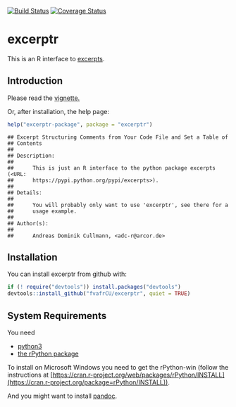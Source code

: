 <!-- README.md is generated from README.Rmd. Please edit that file -->
[![Build Status](https://travis-ci.org/fvafrCU/excerptr.svg?branch=master)](https://travis-ci.org/fvafrCU/excerptr)
[![Coverage Status](https://codecov.io/github/fvafrCU/excerptr/coverage.svg?branch=master)](https://codecov.io/github/fvafrCU/excerptr?branch=master)

# excerptr
This is an R interface to [excerpts](https://pypi.python.org/pypi/excerpts).

## Introduction

Please read the [vignette.](http://htmlpreview.github.io/?https://github.com/fvafrCU/excerptr/blob/master/inst/doc/excerptr_Introduction.html)

<!-- vignette. Either [the version on github](http://htmlpreview.github.io/?https://github.com/fvafrCU/excerptr/blob/master/inst/doc/excerptr_Introduction.html)
or [the one released on cran](https://cran.r-project.org/web/packages/excerptr/vignettes/excerptr_Introduction.html). -->

Or, after installation, the help page:

```r
help("excerptr-package", package = "excerptr")
```

```
## Excerpt Structuring Comments from Your Code File and Set a Table of
## Contents
## 
## Description:
## 
##      This is just an R interface to the python package excerpts (<URL:
##      https://pypi.python.org/pypi/excerpts>).
## 
## Details:
## 
##      You will probably only want to use 'excerptr', see there for a
##      usage example.
## 
## Author(s):
## 
##      Andreas Dominik Cullmann, <adc-r@arcor.de>
```

## Installation
You can install excerptr from github with:

```r
if (! require("devtools")) install.packages("devtools")
devtools::install_github("fvafrCU/excerptr", quiet = TRUE)
```


## System Requirements
You need

  - [python3](https://www.python.org/download/releases/3.0/)
  - [the rPython package](https://cran.r-project.org/package=rPython)

To install on Microsoft Windows you need to get the rPython-win (follow the 
instructions at 
[https://cran.r-project.org/web/packages/rPython/INSTALL](https://cran.r-project.org/package=rPython/INSTALL)).

And you might want to install [pandoc](https://www.pandoc.org/).
